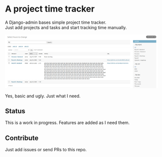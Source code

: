 # A project time tracker

A Django-admin bases simple project time tracker.  
Just add projects and tasks and start tracking time manually.   

![Hours screenshot](/docs/imgs/hours-screenshot.png)

Yes, basic and ugly. Just what I need.  

## Status

This is a work in progress. Features are added as I need them.  

## Contribute

Just add issues or send PRs to this repo.  
